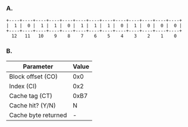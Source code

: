 ### A.

```
+----+----+----+----+----+----+----+----+----+----+----+----+----+
|  1 |  0 |  1 |  1 |  0 |  1 |  1 |  1 |  0 |  1 |  0 |  0 |  0 |
+----+----+----+----+----+----+----+----+----+----+----+----+----+
  12   11   10    9    8    7    6    5    4    3    2    1    0
```

### B.

|Parameter|Value|
|--|--|
|Block offset (CO)|0x0|
|Index (CI)|0x2|
|Cache tag (CT)|0xB7|
|Cache hit? (Y/N)|N|
|Cache byte returned|-|
